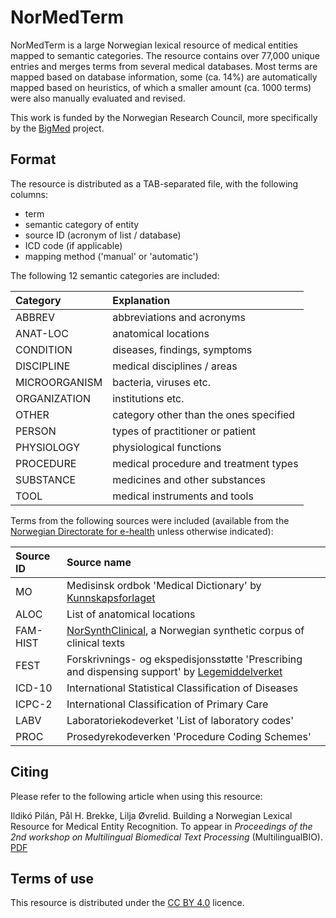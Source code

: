 # NorMedTerm

NorMedTerm is a large Norwegian lexical resource of medical entities mapped to semantic categories. The resource contains over 77,000 unique entries and merges terms from several medical databases. Most terms are mapped based on database information, some (ca. 14%) are automatically mapped based on heuristics, of which a smaller amount (ca. 1000 terms) were also manually evaluated and revised. 

This work is funded by the Norwegian Research Council, more specifically by the [BigMed](https://bigmed.no/) project.

## Format

The resource is distributed as a TAB-separated file, with the following columns:
- term
- semantic category of entity
- source ID (acronym of list / database)
- ICD code (if applicable)
- mapping method ('manual' or 'automatic')

The following 12 semantic categories are included:

|Category | Explanation|
|:--- | :---|
| ABBREV | abbreviations and acronyms |
| ANAT-LOC | anatomical locations |
| CONDITION	| diseases, findings, symptoms | 
| DISCIPLINE	| medical disciplines / areas |
| MICROORGANISM | bacteria, viruses etc. |
| ORGANIZATION	| institutions etc. |
| OTHER	| category other than the ones specified |
| PERSON | types of practitioner or patient |
| PHYSIOLOGY | physiological functions |
| PROCEDURE | medical procedure and treatment types |
| SUBSTANCE | medicines and other substances |
| TOOL | medical instruments and tools |

Terms from the following sources were included (available from the [Norwegian Directorate for e-health](https://ehelse.no/kodeverk) unless otherwise indicated):

|Source ID | Source name|
| :--- | :--- |
| MO | Medisinsk ordbok 'Medical Dictionary' by [Kunnskapsforlaget](https://kunnskapsforlaget.no/)
| ALOC | List of anatomical locations
| FAM-HIST | [NorSynthClinical](https://github.com/ltgoslo/NorSynthClinical), a Norwegian synthetic corpus of clinical texts
| FEST | Forskrivnings- og ekspedisjonsstøtte 'Prescribing and dispensing support' by [Legemiddelverket](https://legemiddelverket.no/andre-temaer/fest)
| ICD-10 | International Statistical Classification of Diseases
| ICPC-2 | International Classification of Primary Care
| LABV | Laboratoriekodeverket 'List of laboratory codes'
| PROC | Prosedyrekodeverken 'Procedure Coding Schemes'

## Citing

Please refer to the following article when using this resource:

Ildikó Pilán, Pål H. Brekke, Lilja Øvrelid. Building a Norwegian Lexical Resource for Medical Entity Recognition. To appear in *Proceedings of the 2nd workshop on Multilingual Biomedical Text Processing* (MultilingualBIO). [PDF](https://www.aclweb.org/anthology/2020.multilingualbio-1.2.pdf)

## Terms of use

This resource is distributed under the [CC BY 4.0](https://creativecommons.org/licenses/by/4.0/) licence.
